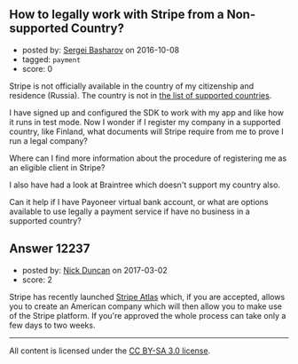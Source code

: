 ## How to legally work with Stripe from a Non-supported Country?

- posted by: [Sergei Basharov](https://stackexchange.com/users/46016/sergei-basharov) on 2016-10-08
- tagged: `payment`
- score: 0

<p>Stripe is not officially available in the country of my citizenship and residence (Russia). The country is not in <a href="https://stripe.com/global" rel="nofollow">the list of supported countries</a>.</p>

<p>I have signed up and configured the SDK to work with my app and like how it runs in test mode. Now I wonder if I register my company in a supported country, like Finland, what documents will Stripe require from me to prove I run a legal company?</p>

<p>Where can I find more information about the procedure of registering me as an eligible client in Stripe?</p>

<p>I also have had a look at Braintree which doesn't support my country also.</p>

<p>Can it help if I have Payoneer virtual bank account, or what are options available to use legally a payment service if have no business in a supported country?</p>



## Answer 12237

- posted by: [Nick Duncan](https://stackexchange.com/users/5384292/nick-duncan) on 2017-03-02
- score: 2

<p>Stripe has recently launched <a href="https://stripe.com/atlas" rel="nofollow noreferrer">Stripe Atlas</a> which, if you are accepted, allows you to create an American company which will then allow you to make use of the Stripe platform. If you're approved the whole process can take only a few days to two weeks.</p>




---

All content is licensed under the [CC BY-SA 3.0 license](https://creativecommons.org/licenses/by-sa/3.0/).
